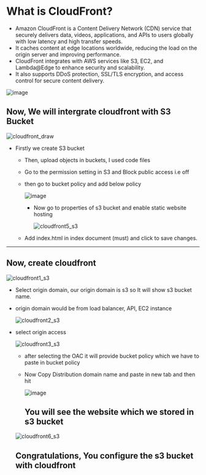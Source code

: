 # What is CloudFront?

- Amazon CloudFront is a Content Delivery Network (CDN) service that securely delivers data, videos, applications, 
and APIs to users globally with low latency and high transfer speeds.
- It caches content at edge locations worldwide, reducing the load on the origin server and improving performance.
- CloudFront integrates with AWS services like S3, EC2, and Lambda@Edge to enhance security and scalability. 
- It also supports DDoS protection, SSL/TLS encryption, and access control for secure content delivery.

![image](https://github.com/user-attachments/assets/a31c6f23-49d0-46e8-b545-1e23dcceef6e)

##   Now, We will intergrate cloudfront with S3 Bucket


  ![cloudfront_draw](https://github.com/user-attachments/assets/84f2b596-73de-42ae-8475-d4e505085c3d)


- Firstly we create S3 bucket

  - Then, upload objects in buckets, I used code files

  - Go to the permission setting in S3 and Block public access i.e off
 
  - then go to bucket policy and add below policy 

    ![image](https://github.com/user-attachments/assets/6d7d70b9-49aa-46c0-ad12-2e9292140dea)

    - Now go to properties of s3 bucket and enable static website hosting

       ![cloudfront5_s3](https://github.com/user-attachments/assets/26085641-c494-4a64-8314-90edab9b51fa)

  - Add index.html in index document (must) and click to save changes.

---

## Now, create cloudfront
  
![cloudfront1_s3](https://github.com/user-attachments/assets/fd228fe2-30d3-425b-a788-b79e07e79929)

- Select origin domain, our origin domain is s3 so It will show s3 bucket name.
- origin domain would be from load balancer, API, EC2 instance

  ![cloudfront2_s3](https://github.com/user-attachments/assets/ee0c6b4b-c736-4433-a64e-8dd1d5dc3e15)

- select origin access

  ![cloudfront3_s3](https://github.com/user-attachments/assets/45d08b11-8b17-4c78-9c8d-dada9055a2ef)

  - after selecting the OAC it will provide bucket policy which we have to paste in bucket policy

  - Now Copy Distribution domain name and paste in new tab and then hit

     ![image](https://github.com/user-attachments/assets/a360bb92-b2be-4ae2-9bb2-9deb398376c9)

    ## You will see the website which we stored in s3 bucket


  ![cloudfront6_s3](https://github.com/user-attachments/assets/23e1d6bc-1cca-455e-ae69-9092d3d2b3f7)

   ## Congratulations, You configure the s3 bucket with cloudfront     





